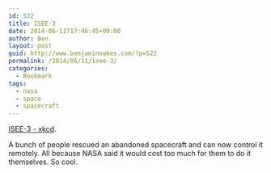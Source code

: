 ```yaml
---
id: 522
title: ISEE-3
date: 2014-06-11T17:46:45+00:00
author: Ben
layout: post
guid: http://www.benjaminoakes.com/?p=522
permalink: /2014/06/11/isee-3/
categories:
  - Bookmark
tags:
  - nasa
  - space
  - spacecraft
---
```

[ISEE-3 - xkcd](http://blog.xkcd.com/2014/05/30/isee-3/).

A bunch of people rescued an abandoned spacecraft and can now control it remotely. All because NASA said it would cost too much for them to do it themselves. So cool.